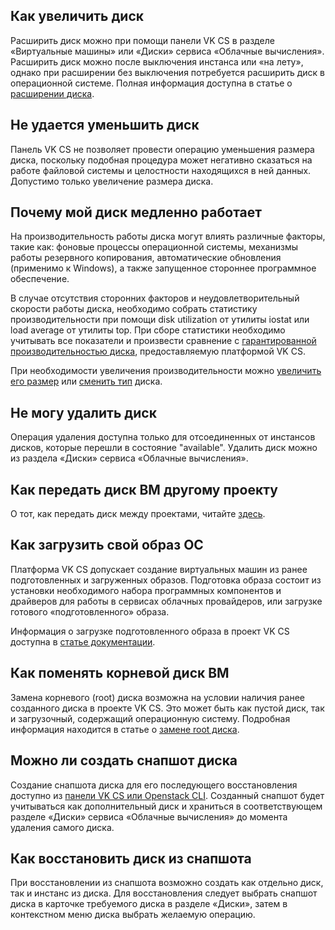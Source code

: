 ## Как увеличить диск

Расширить диск можно при помощи панели VK CS в разделе «Виртуальные машины» или «Диски» сервиса «Облачные вычисления». Расширить диск можно после выключения инстанса или «на лету», однако при расширении без выключения потребуется расширить диск в операционной системе. Полная информация доступна в статье о [расширении диска](https://mcs.mail.ru/help/ru_RU/vm-volumes/volume-resize).

## Не удается уменьшить диск

Панель VK CS не позволяет провести операцию уменьшения размера диска, поскольку подобная процедура может негативно сказаться на работе файловой системы и целостности находящихся в ней данных. Допустимо только увеличение размера диска.

## Почему мой диск медленно работает

На производительность работы диска могут влиять различные факторы, такие как: фоновые процессы операционной системы, механизмы работы резервного копирования, автоматические обновления (применимо к Windows), а также запущенное стороннее программное обеспечение.

В случае отсутствия сторонних факторов и неудовлетворительный скорости работы диска, необходимо собрать статистику производительности при помощи disk utilization от утилиты iostat или load average от утилиты top. При сборе статистики необходимо учитывать все показатели и произвести сравнение с [гарантированной производительностью диска](https://mcs.mail.ru/help/ru_RU/vm-volumes/volume-sla), предоставляемую платформой VK CS.

При необходимости увеличения производительности можно [увеличить его размер](https://mcs.mail.ru/help/ru_RU/vm-volumes/volume-resize) или [сменить тип](https://mcs.mail.ru/help/ru_RU/vm-volumes/volume-convert) диска.

## Не могу удалить диск

Операция удаления доступна только для отсоединенных от инстансов дисков, которые перешли в состояние "available". Удалить диск можно из раздела «Диски» сервиса «Облачные вычисления».

## Как передать диск ВМ другому проекту

О тот, как передать диск между проектами, читайте [здесь](https://mcs.mail.ru/help/ru_RU/vm-volumes/volume-transfer#section-0).

## Как загрузить свой образ ОС

Платформа VK CS допускает создание виртуальных машин из ранее подготовленных и загруженных образов. Подготовка образа состоит из установки необходимого набора программных компонентов и драйверов для работы в сервисах облачных провайдеров, или загрузке готового «подготовленного» образа.

Информация о загрузке подготовленного образа в проект VK CS доступна в [статье документации](https://mcs.mail.ru/help/ru_RU/vm-images/custom-image).

## Как поменять корневой диск ВМ

Замена корневого (root) диска возможна на условии наличия ранее созданного диска в проекте VK CS. Это может быть как пустой диск, так и загрузочный, содержащий операционную систему. Подробная информация находится в статье о [замене root диска](https://mcs.mail.ru/help/ru_RU/vm-volumes/volume-disconnect).

## Можно ли создать снапшот диска

Создание снапшота диска для его последующего восстановления доступно из [панели VK CS или Openstack CLI](https://mcs.mail.ru/help/ru_RU/vm-volumes/volume-snapshot). Созданный снапшот будет учитываться как дополнительный диск и храниться в соответствующем разделе «Диски» сервиса «Облачные вычисления» до момента удаления самого диска.

## Как восстановить диск из снапшота

При восстановлении из снапшота возможно создать как отдельно диск, так и инстанс из диска. Для восстановления следует выбрать снапшот диска в карточке требуемого диска в разделе «Диски», затем в контекстном меню диска выбрать желаемую операцию.
